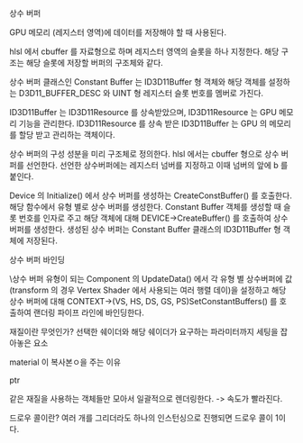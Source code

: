 상수 버퍼

GPU 메모리 (레지스터 영역)에 데이터를 저장해야 할 때 사용된다.

hlsl 에서 cbuffer 를 자료형으로 하며 레지스터 영역의 슬롯을 하나 지정한다.
해당 구조는 해당 슬롯에 저장할 버퍼의 구조체와 같다.

상수 버퍼 클래스인 Constant Buffer 는 ID3D11Buffer 형 객체와 해당 객체를 설정하는 D3D11_BUFFER_DESC 와 UINT 형 레지스터 슬롯 번호를 멤버로 가진다.

ID3D11Buffer 는 ID3D11Resource 를 상속받았으며,
ID3D11Resource 는 GPU 메모리 기능을 관리한다.
ID3D11Resource 를 상속 받은 ID3D11Buffer 는 GPU 의 메모리를 할당 받고 관리하는 객체이다.

상수 버퍼의 구성 성분을 미리 구조체로 정의한다.
hlsl 에서는 cbuffer 형으로 상수 버퍼를 선언한다. 선언한 상수버퍼에는 레지스터 넘버를 지정하고 이때 넘버의 앞에 b 를 붙인다.

Device 의 Initialize() 에서 상수 버퍼를 생성하는 CreateConstBuffer() 를 호출한다. 해당 함수에서 유형 별로 상수 버퍼를 생성한다.
Constant Buffer 객체를 생성할 때 슬롯 번호를 인자로 주고 해당 객체에 대해 DEVICE->CreateBuffer() 를 호출하여 상수 버퍼를 생성한다. 생성된 상수 버퍼는 Constant Buffer 클래스의 ID3D11Buffer 형 객체에 저장된다. 

상수 버퍼 바인딩

\상수 버퍼 유형이 되는  Component 의 UpdateData() 에서
각 유형 별 상수버퍼에 값 (transform 의 경우 Vertex Shader 에서 사용되는 여러 행렬 데이)을 설정하고 해당 상수 버퍼에 대해 CONTEXT->(VS, HS, DS, GS, PS)SetConstantBuffers() 를 호출하여 랜더링 파이프 라인에 바인딩한다.


재질이란 무엇인가?
선택한 쉐이더와 해당 쉐이더가 요구하는 파라미터까지 세팅을 잡아놓은 요소

material 이 복사본ㅇ을 주는 이유

ptr

같은 재질을 사용하는 객체들만 모아서 일괄적으로 렌더링한다. -> 속도가 빨라진다.

드로우 콜이란?
여러 개를 그리더라도 하나의 인스턴싱으로 진행되면 드로우 콜이 1이다.
 